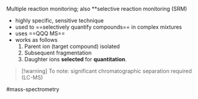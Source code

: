 Multiple reaction monitoring; also **selective reaction monitoring (SRM)

- highly specific, sensitive technique
- used to ==selectively quantify compounds== in complex mixtures
- uses ==QQQ MS==
- works as follows
	1. Parent ion (target compound) isolated
	2. Subsequent fragmentation
	3. Daughter ions **selected** for **quantitation**.


> [!warning] To note:
> significant chromatographic separation required (LC-MS)



#mass-spectrometry 